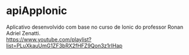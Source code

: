 # apiAppIonic
Aplicativo desenvolvido com base no curso de Ionic do professor Ronan Adriel Zenatti.
<br>
https://www.youtube.com/playlist?list=PLuXkauUmG1ZF3bRX2fHFZ9Qon3z1rIHap
